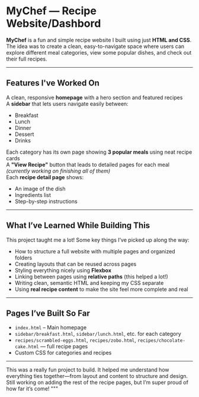 #  MyChef — Recipe Website/Dashbord

**MyChef** is a fun and simple recipe website I built using just **HTML and CSS**. The idea was to create a clean, easy-to-navigate space where users can explore different meal categories, view some popular dishes, and check out their full recipes.

---

##  Features I've Worked On

 A clean, responsive **homepage** with a hero section and featured recipes  
 A **sidebar** that lets users navigate easily between:  
- Breakfast  
- Lunch  
- Dinner  
- Dessert  
- Drinks  

 Each category has its own page showing **3 popular meals** using neat recipe cards  
 A **"View Recipe"** button that leads to detailed pages for each meal *(currently working on finishing all of them)*  
 Each **recipe detail page** shows:
- An image of the dish  
- Ingredients list  
- Step-by-step instructions  

---

##  What I’ve Learned While Building This

This project taught me a lot! Some key things I’ve picked up along the way:

-  How to structure a full website with multiple pages and organized folders  
-  Creating layouts that can be reused across pages  
-  Styling everything nicely using **Flexbox**  
-  Linking between pages using **relative paths** (this helped a lot!)  
-  Writing clean, semantic HTML and keeping my CSS separate  
-  Using **real recipe content** to make the site feel more complete and real  

---

##  Pages I’ve Built So Far

- `index.html` – Main homepage  
- `sidebar/breakfast.html`, `sidebar/lunch.html`, etc. for each category  
- `recipes/scrambled-eggs.html`, `recipes/zobo.html`, `recipes/chocolate-cake.html` — full recipe pages  
- Custom CSS for categories and recipes

---

This was a really fun project to build. It helped me understand how everything ties together—from layout and content to structure and design. Still working on adding the rest of the recipe pages, but I’m super proud of how far it’s come!
"""
